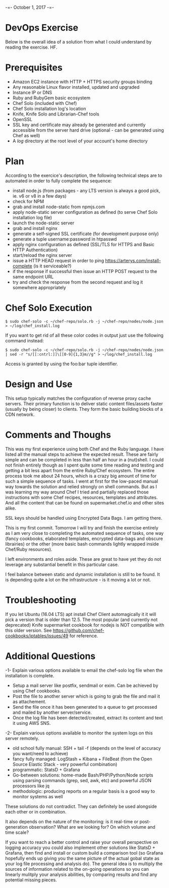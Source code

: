 -=- October 1, 2017 -=-

# DevOps Exercise
Below is the overall idea of a solution from what I could understand by reading the exercise. HF.

# Prerequisites
- Amazon EC2 instance with HTTP + HTTPS security groups binding
- Any reasonable Linux flavor installed, updated and upgraded
- Instance IP or DNS
- Ruby and RubyGem basic ecosystem
- Chef Solo (included with Chef)
- Chef Solo installation log's location
- Knife, Knife Solo and Librarian-Chef tools
- OpenSSL
- SSL key and certificate may already be generated and currently accessible from the server hard drive (optional - can be generated using Chef as well)
- A _log_ directory at the root level of your account's home directory

# Plan
According to the exercice's description, the following technical steps are to automated in order to fully complete the sequence:

- install node.js (from packages - any LTS version is always a good pick, ie. v6 or v8 in a few days)
- check for NPM
- grab and install node-static from npmjs.com
- apply node-static server configuration as defined (to serve Chef Solo installation log file)
- launch the node-static server
- grab and install nginx
- generate a self-signed SSL certificate (for development purpose only)
- generate a tuple username:password in htpasswd
- apply nginx configuration as defined (SSL/TLS for HTTPS and Basic HTTP Authentication)
- start/reload the nginx server
- issue a HTTP HEAD request in order to ping https://arterys.com/install-complete (is it serviceable?)
- if the response if successful then issue an HTTP POST request to the same endpoint URL
- try and check the response from the second request and log it somewhere appropriately

# Chef Solo Execution
```
$ sudo chef-solo -c ~/chef-repo/solo.rb -j ~/chef-repo/nodes/node.json > ~/log/chef_install.log
```

If you want to get rid of all these color codes in output just use the following command instead:

```
$ sudo chef-solo -c ~/chef-repo/solo.rb -j ~/chef-repo/nodes/node.json | sed -r "s/[[:cntrl:]]\[[0-9]{1,3}m//g" > ~/log/chef_install.log
```

Access is granted by using the foo:bar tuple identifier.

# Design and Use
This setup typically matches the configuration of reverse proxy cache servers. Their primary function is to deliver static content files/assets faster (usually by being closer) to clients. They form the basic building blocks of a CDN network.

# Comments and Thoughs
This was my first experience using both Chef and the Ruby language. I have listed all the manual steps to achieve the expected result. These are fairly simple and can be completed in less than half an hour in a (nut)shell.
I could not finish entirely though as I spent quite some time reading and testing and getting a bit less apart from the entire Ruby/Chef ecosystem. The entire process took me about 24 hours, which is a crazy big amount of time for such a simple sequence of tasks. I went at first for the low-paced manual way towards the solution and relied strongly on shell commands. But as I was learning my way around Chef I tried and partially replaced those instructions with some Chef recipes, resources, templates and attributes. And all the content that can be found on supermarket.chef.io and other sites alike.

SSL keys should be handled using Encrypted Data Bags. I am getting there.

This is my first commit. Tomorrow I will try and finish the exercise entirely as I am very close to completing the automated sequence of tasks, one way (fancy cookbooks, elaborated templates, encrypted data-bags and obscure librairies) or the other (more basic bash commands lightly wrapped inside Chef/Ruby resources).

I left environments and roles aside. These are great to have yet they do not leverage any substantial benefit in this particular case.

I feel balance between static and dynamic installation is still to be found. It is depending quite a lot on the infrastructure - is it moving a lot or not.

# Troubleshooting
If you let Ubuntu (16.04 LTS) apt install Chef Client automagically it it will pick a version that is older than 12.5.
The most popular (and currently not deprecated) Knife supermarket cookbook for nodejs is NOT compatible with this older version.
See https://github.com/chef-cookbooks/iptables/issues/49 for reference.

# Additional Questions
-1- Explain various options available to email the chef-solo log file when the installation is complete.

- Setup a mail server like postfix, sendmail or exim. Can be achieved by using Chef cookbooks.
- Post the file to another server which is going to grab the file and mail it as attachement.
- Send the file once it has been generated to a queue to get processed and mailed by another server/service.
- Once the log file has been detected/created, extract its content and text it using AWS SNS.

-2- Explain various options available to monitor the system logs on this server remotely.

- old school fully manual: SSH + tail -f (depends on the level of accuracy you want/need to achieve)
- fancy fully managed: LogStash + Kibana + FileBeat (from the Open Source Elastic Stack - very powerful combination)
- programmatic: StatsD + Grafana
- Go-between solutions: home-made Bash/PHP/Python/Node scripts using parsing commands (grep, sed, awk, etc) and powerful JSON processors like jq
- methodologic: producing reports on a regular basis is a good way to monitor systems as well

These solutions do not contradict. They can definitely be used alongside each other or in combination.

It also depends on the nature of the monitoring: is it real-time or post-generation observation? What are we looking for? On which volume and time scale?

If you want to reach a better control and raise your overall perspective on logging accuracy you could also implement other solutions like StatsD + Grafana, then find and install or custom build a comparison tool (so Grafana hopefully ends up giving you the same picture of the actual gobal state as your log file processing and analysis do).
The general idea is to multiply the sources of information related to the on-going operations so you can linearly mulitply your analysis abilities, by comparing results and find any potential missing pieces.

